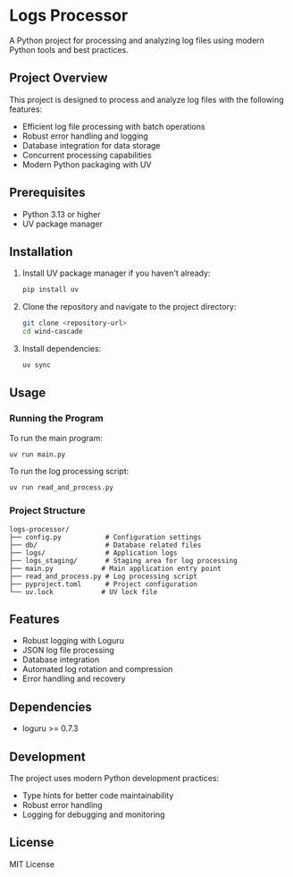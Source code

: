 # Logs Processor

A Python project for processing and analyzing log files using modern Python tools and best practices.

## Project Overview

This project is designed to process and analyze log files with the following features:
- Efficient log file processing with batch operations
- Robust error handling and logging
- Database integration for data storage
- Concurrent processing capabilities
- Modern Python packaging with UV

## Prerequisites

- Python 3.13 or higher
- UV package manager

## Installation

1. Install UV package manager if you haven't already:
   ```bash
   pip install uv
   ```

2. Clone the repository and navigate to the project directory:
   ```bash
   git clone <repository-url>
   cd wind-cascade
   ```

3. Install dependencies:
   ```bash
   uv sync
   ```

## Usage

### Running the Program

To run the main program:
```bash
uv run main.py
```

To run the log processing script:
```bash
uv run read_and_process.py
```

### Project Structure

```
logs-processor/
├── config.py           # Configuration settings
├── db/                 # Database related files
├── logs/               # Application logs
├── logs_staging/       # Staging area for log processing
├── main.py            # Main application entry point
├── read_and_process.py # Log processing script
├── pyproject.toml      # Project configuration
└── uv.lock            # UV lock file
```

## Features

- Robust logging with Loguru
- JSON log file processing
- Database integration
- Automated log rotation and compression
- Error handling and recovery

## Dependencies

- loguru >= 0.7.3

## Development

The project uses modern Python development practices:
- Type hints for better code maintainability
- Robust error handling
- Logging for debugging and monitoring

## License

MIT License
